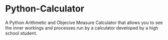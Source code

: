 # Python-Calculator
A Python Arithmetic and Objecive Measure Calculator that allows you to see the inner workings and processes run by a calculator developed by a high school student.
